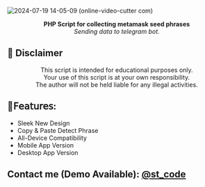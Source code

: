 ![2024-07-19 14-05-09 (online-video-cutter com)](https://github.com/user-attachments/assets/23a1b275-7b33-43d8-a563-bb4b50103e5e)

<p align="center">
  <strong>PHP Script for collecting metamask seed phrases</strong><br>
  <em>Sending data to telegram bot.</em>
</p>


## 🚧 Disclaimer

<p align="center">This script is intended for educational purposes only.<br>
Your use of this script is at your own responsibility.<br>
The author will not be held liable for any illegal activities.</p>


## 🔻𝖥𝖾𝖺𝗍𝗎𝗋𝖾𝗌:
- Sleek New Design
- Copy & Paste Detect Phrase
- All-Device Compatibility
- Mobile App Version
- Desktop App Version


## Contact me (Demo Available): [@st_code](https://t.me/st_code)
